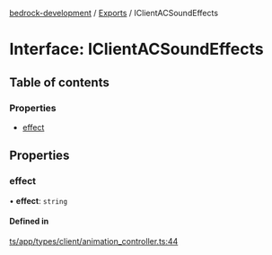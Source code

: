 [bedrock-development](../README.md) / [Exports](../modules.md) / IClientACSoundEffects

# Interface: IClientACSoundEffects

## Table of contents

### Properties

- [effect](IClientACSoundEffects.md#effect)

## Properties

### effect

• **effect**: `string`

#### Defined in

[ts/app/types/client/animation_controller.ts:44](https://github.com/DauntlessStudio/Bedrock-Developments/blob/9a78313/ts/app/types/client/animation_controller.ts#L44)
